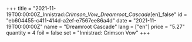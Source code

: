 +++
title = "2021-11-19T00:00:00Z_Innistrad:_Crimson_Vow_Dreamroot_Cascade_[en]_false"
id = "eb604455-c411-414d-a2ef-e7567ee86a4d"
date = "2021-11-19T00:00:00Z"
name = "Dreamroot Cascade"
lang = ["en"]
price = "5.27"
quantity = 4
foil = false
set = "Innistrad: Crimson Vow"
+++

